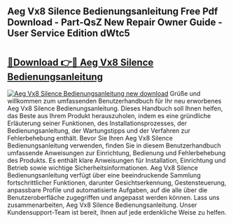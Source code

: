 ## Aeg Vx8 Silence Bedienungsanleitung Free Pdf Download - Part-QsZ New Repair Owner Guide - User Service Edition dWtc5

# <h2><a href="http://df2beox.blite.top/?on=Aeg+Vx8+Silence+Bedienungsanleitung">🔗Download 👉🔴 Aeg Vx8 Silence Bedienungsanleitung</a></h2>

[![Aeg Vx8 Silence Bedienungsanleitung new download](https://i.imgur.com/lujVjoI.png)](http://df2beox.blite.top/?on=Aeg+Vx8+Silence+Bedienungsanleitung)
Grüße und willkommen zum umfassenden Benutzerhandbuch für Ihr neu erworbenes Aeg Vx8 Silence Bedienungsanleitung. Dieses Handbuch soll Ihnen helfen, das Beste aus Ihrem Produkt herauszuholen, indem es eine gründliche Erläuterung seiner Funktionen, des Installationsprozesses, der Bedienungsanleitung, der Wartungstipps und der Verfahren zur Fehlerbehebung enthält. Bevor Sie Ihren Aeg Vx8 Silence Bedienungsanleitung verwenden, finden Sie in diesem Benutzerhandbuch umfassende Anweisungen zur Einrichtung, Bedienung und Fehlerbehebung des Produkts. Es enthält klare Anweisungen für Installation, Einrichtung und Betrieb sowie wichtige Sicherheitsinformationen. Aeg Vx8 Silence Bedienungsanleitung verfügt über eine beeindruckende Sammlung fortschrittlicher Funktionen, darunter Gesichtserkennung, Gestensteuerung, anpassbare Profile und automatisierte Aufgaben, auf die alle über die Benutzeroberfläche zugegriffen und angepasst werden können. Lass uns zusammenarbeiten, Aeg Vx8 Silence Bedienungsanleitung. Unser Kundensupport-Team ist bereit, Ihnen auf jede erdenkliche Weise zu helfen.
